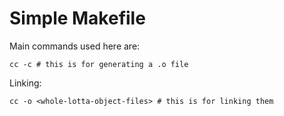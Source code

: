 # Simple Makefile

Main commands used here are:
```
cc -c # this is for generating a .o file
```
Linking: 
```
cc -o <whole-lotta-object-files> # this is for linking them
```



